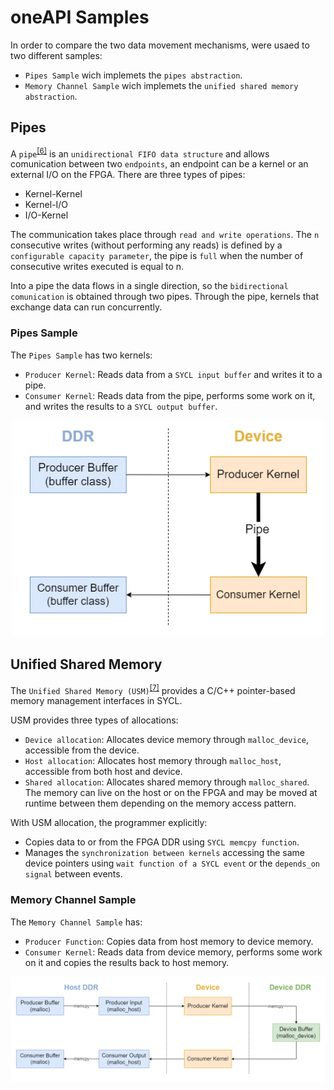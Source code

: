 # oneAPI Samples
In order to compare the two data movement mechanisms, were usaed to two different samples:
* `Pipes Sample` wich implemets the `pipes abstraction`.
* `Memory Channel Sample` wich implemets the `unified shared memory abstraction`.



## Pipes <a name="ch_pipes"></a>
A `pipe`<sup>[[6]](references.md#ref_pipes_sample)</sup> is an `unidirectional FIFO data structure` and allows comunication between two `endpoints`, an endpoint can be a kernel or an external I/O on the FPGA. There are three types of pipes:
* Kernel-Kernel
* Kernel-I/O
* I/O-Kernel

The communication takes place through `read and write operations`. The `n` consecutive writes (without performing any reads) is defined by a `configurable capacity parameter`, the pipe is `full` when the number of consecutive writes executed is equal to n. 

Into a pipe the data flows in a single direction, so the `bidirectional comunication` is obtained through two pipes. Through the pipe, kernels that exchange data can run concurrently. 


### Pipes Sample <a name="ch_pipes_s"></a>
The `Pipes Sample` has two kernels:
* `Producer Kernel`: Reads data from a `SYCL input buffer` and writes it to a pipe.
* `Consumer Kernel`: Reads data from the pipe, performs some work on it, and writes the results to a `SYCL output buffer`.

<p align="center">
  <img src="img/pipes_model.png" width="500">
</p>



## Unified Shared Memory <a name="ch_usm"></a>
The `Unified Shared Memory (USM)`<sup>[[7]](references.md#ref_explicit_sample)</sup> provides a C/C++ pointer-based memory management interfaces in SYCL. 

USM provides three types of allocations:
* `Device allocation`: Allocates device memory through `malloc_device`, accessible from the device.
* `Host allocation`: Allocates host memory through `malloc_host`, accessible from both host and device.
* `Shared allocation`: Allocates shared memory through `malloc_shared`. The memory can live on the host or on the FPGA and may be moved at runtime between them depending on the memory access pattern.

With USM allocation, the programmer explicitly:
* Copies data to or from the FPGA DDR using `SYCL memcpy function`.
* Manages the `synchronization between kernels` accessing the same device pointers using `wait function of a SYCL event` or the `depends_on signal` between events.

### Memory Channel Sample <a name="ch_usm_s"></a>
The `Memory Channel Sample` has:
* `Producer Function`: Copies data from host memory to device memory.
* `Consumer Kernel`: Reads data from device memory, performs some work on it and copies the results back to host memory.

<p align="center">
  <img src="img/memch_model.png" width="800">
</p>